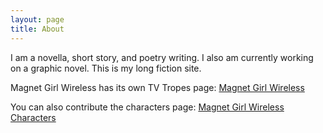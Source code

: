 ```yaml
---
layout: page
title: About
---
```


I am a novella, short story, and poetry writing. I also am currently working on a graphic novel. This is my long fiction site.

Magnet Girl Wireless has its own TV Tropes page: [Magnet Girl Wireless](https://tvtropes.org/pmwiki/pmwiki.php/Literature/MagnetGirlWireless)

You can also contribute the characters page: [Magnet Girl Wireless Characters](https://tvtropes.org/pmwiki/pmwiki.php/Characters/MagnetGirlWireless)
